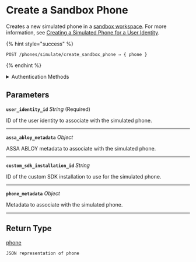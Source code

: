 # Create a Sandbox Phone

Creates a new simulated phone in a [sandbox workspace](../../../core-concepts/workspaces/README.md#sandbox-workspaces). For more information, see [Creating a Simulated Phone for a User Identity](../../../capability-guides/mobile-access/developing-in-a-sandbox-workspace.md#creating-a-simulated-phone-for-a-user-identity).

{% hint style="success" %}
```
POST /phones/simulate/create_sandbox_phone ⇒ { phone }
```
{% endhint %}

<details>

<summary>Authentication Methods</summary>

- API key
- Personal access token
  <br>Must also include the `seam-workspace` header in the request.
</details>

## Parameters

**`user_identity_id`** *String* (Required)

ID of the user identity to associate with the simulated phone.

---

**`assa_abloy_metadata`** *Object*

ASSA ABLOY metadata to associate with the simulated phone.

---

**`custom_sdk_installation_id`** *String*

ID of the custom SDK installation to use for the simulated phone.

---

**`phone_metadata`** *Object*

Metadata to associate with the simulated phone.

---


## Return Type

[phone](./)
```
JSON representation of phone
```

